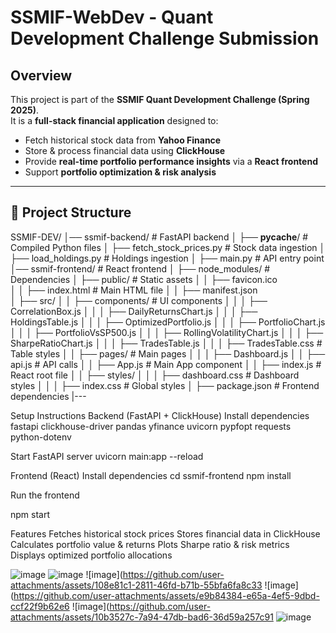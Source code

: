 # SSMIF-WebDev - Quant Development Challenge Submission

## Overview
This project is part of the **SSMIF Quant Development Challenge (Spring 2025)**.  
It is a **full-stack financial application** designed to:
- Fetch historical stock data from **Yahoo Finance** 
- Store & process financial data using **ClickHouse**
- Provide **real-time portfolio performance insights** via a **React frontend**
- Support **portfolio optimization & risk analysis** 

---

## 📂 Project Structure
SSMIF-DEV/
│── ssmif-backend/               # FastAPI backend
│   ├── __pycache__/             # Compiled Python files
│   ├── fetch_stock_prices.py    # Stock data ingestion
│   ├── load_holdings.py         # Holdings ingestion
│   ├── main.py                  # API entry point
│── ssmif-frontend/              # React frontend
│   ├── node_modules/            # Dependencies
│   ├── public/                  # Static assets
│   │   ├── favicon.ico          
│   │   ├── index.html           # Main HTML file
│   │   ├── manifest.json        
│   ├── src/
│   │   ├── components/          # UI components
│   │   │   ├── CorrelationBox.js
│   │   │   ├── DailyReturnsChart.js
│   │   │   ├── HoldingsTable.js
│   │   │   ├── OptimizedPortfolio.js
│   │   │   ├── PortfolioChart.js
│   │   │   ├── PortfolioVsSP500.js
│   │   │   ├── RollingVolatilityChart.js
│   │   │   ├── SharpeRatioChart.js
│   │   │   ├── TradesTable.js
│   │   │   ├── TradesTable.css   # Table styles
│   │   ├── pages/               # Main pages
│   │   │   ├── Dashboard.js
│   │   ├── api.js               # API calls
│   │   ├── App.js               # Main App component
│   │   ├── index.js             # React root file
│   │   ├── styles/
│   │   │   ├── dashboard.css    # Dashboard styles
│   │   │   ├── index.css        # Global styles
│   ├── package.json             # Frontend dependencies
|---

Setup Instructions
Backend (FastAPI + ClickHouse)
Install dependencies
fastapi
clickhouse-driver
pandas
yfinance
uvicorn
pypfopt
requests
python-dotenv



Start FastAPI server
uvicorn main:app --reload

Frontend (React)
Install dependencies
cd ssmif-frontend
npm install

Run the frontend

npm start

Features
Fetches historical stock prices
Stores financial data in ClickHouse
Calculates portfolio value & returns
Plots Sharpe ratio & risk metrics
Displays optimized portfolio allocations


![image](https://github.com/user-attachments/assets/830a41d6-c4b4-45b7-ac95-931fd74a24a9)
![image](https://github.com/user-attachments/assets/0c834b0f-5524-4acb-af98-6451a13c0322)
![image](https://github.com/user-attachments/assets/108e81c1-2811-46fd-b71b-55bfa6fa8c33
![image](https://github.com/user-attachments/assets/e9b84384-e65a-4ef5-9dbd-ccf22f9b62e6
![image](https://github.com/user-attachments/assets/10b3527c-7a94-47db-bad6-36d59a257c91
![image](https://github.com/user-attachments/assets/2ddbd2b2-7784-4329-b2d8-3885d2cc794e)







